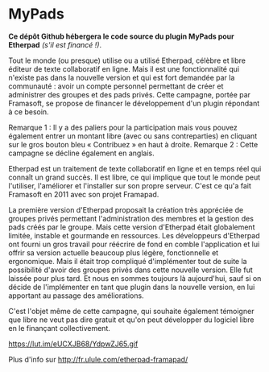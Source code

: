 MyPads
============
**Ce dépôt Github hébergera le code source du plugin MyPads pour Etherpad** *(s'il est financé !)*.

Tout le monde (ou presque) utilise ou a utilisé Etherpad, célèbre et libre éditeur de texte collaboratif en ligne. Mais il est une fonctionnalité qui n'existe pas dans la nouvelle version et qui est fort demandée par la communauté : avoir un compte personnel permettant de créer et administrer des groupes et des pads privés. 
Cette campagne, portée par Framasoft, se propose de financer le développement d'un plugin répondant à ce besoin.

Remarque 1 : Il y a des paliers pour la participation mais vous pouvez également entrer un montant libre (avec ou sans contreparties) en cliquant sur le gros bouton bleu « Contribuez » en haut à droite.
Remarque 2 : Cette campagne se décline également en anglais.

Etherpad est un traitement de texte collaboratif en ligne et en temps réel qui connaît un grand succès. Il est libre, ce qui implique que tout le monde peut l'utiliser, l'améliorer et l'installer sur son propre serveur. C'est ce qu'a fait Framasoft en 2011 avec son projet Framapad.

La première version d'Etherpad proposait la création très appréciée de groupes privés permettant l'administration des membres et la gestion des pads créés par le groupe. Mais cette version d'Etherpad était globalement limitée, instable et gourmande en ressources. Les développeurs d'Etherpad ont fourni un gros travail pour réécrire de fond en comble l'application et lui offrir sa version actuelle beaucoup plus légère, fonctionnelle et ergonomique. Mais il était trop compliqué d'implémenter tout de suite la possibilité d'avoir des groupes privés dans cette nouvelle version. Elle fut laissée pour plus tard. Et nous en sommes toujours là aujourd'hui, sauf si on décide de l'implémenter en tant que plugin dans la nouvelle version, en lui apportant au passage des améliorations.

C'est l'objet même de cette campagne, qui souhaite également témoigner que libre ne veut pas dire gratuit et qu'on peut développer du logiciel libre en le finançant collectivement.

https://lut.im/eUCXJB68/YdpwZJ65.gif

Plus d'info sur http://fr.ulule.com/etherpad-framapad/
